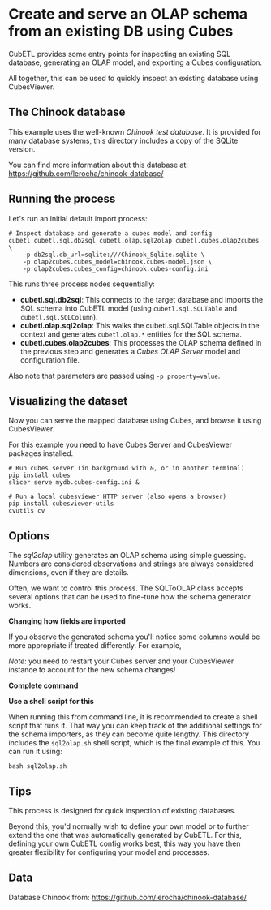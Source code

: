 # Create and serve an OLAP schema from an existing DB using Cubes

CubETL provides some entry points for inspecting an existing SQL database,
generating an OLAP model, and exporting a Cubes configuration.

All together, this can be used to quickly inspect an existing database using CubesViewer.

## The Chinook database

This example uses the well-known *Chinook test database*. It is provided for many
database systems, this directory includes a copy of the SQLite version.

You can find more information about this database at:
https://github.com/lerocha/chinook-database/

## Running the process

Let's run an initial default import process:

    # Inspect database and generate a cubes model and config
    cubetl cubetl.sql.db2sql cubetl.olap.sql2olap cubetl.cubes.olap2cubes \
        -p db2sql.db_url=sqlite:///Chinook_Sqlite.sqlite \
        -p olap2cubes.cubes_model=chinook.cubes-model.json \
        -p olap2cubes.cubes_config=chinook.cubes-config.ini

This runs three process nodes sequentially:

* **cubetl.sql.db2sql**: This connects to the target database and imports the SQL schema
  into CubETL model (using `cubetl.sql.SQLTable` and `cubetl.sql.SQLColumn`).
* **cubetl.olap.sql2olap**: This walks the cubetl.sql.SQLTable objects in the context
  and generates `cubetl.olap.*` entities for the SQL schema.
* **cubetl.cubes.olap2cubes**: This processes the OLAP schema defined in the previous step
  and generates a *Cubes OLAP Server* model and configuration file.

Also note that parameters are passed using `-p property=value`.

## Visualizing the dataset

Now you can serve the mapped database using Cubes, and browse it using CubesViewer.

For this example you need to have Cubes Server and CubesViewer packages installed.

    # Run cubes server (in background with &, or in another terminal)
    pip install cubes
    slicer serve mydb.cubes-config.ini &

    # Run a local cubesviewer HTTP server (also opens a browser)
    pip install cubesviewer-utils
    cvutils cv

## Options

The *sql2olap* utility generates an OLAP schema using simple guessing. Numbers are
considered observations and strings are always considered dimensions, even if they are
details.

Often, we want to control this process. The SQLToOLAP class accepts several options
that can be used to fine-tune how the schema generator works.

**Changing how fields are imported**

If you observe the generated schema you'll notice some columns would be more appropriate
if treated differently. For example,

*Note*: you need to restart your Cubes server and your CubesViewer instance to
account for the new schema changes!

**Complete command**



**Use a shell script for this**

When running this from command line, it is recommended to create a shell script
that runs it. That way you can keep track of the additional settings for the schema importers,
as they can become quite lengthy. This directory includes the `sql2olap.sh` shell script,
which is the final example of this. You can run it using:

    bash sql2olap.sh


## Tips

This process is designed for quick inspection of existing databases.

Beyond this, you'd normally wish to define your own model or to further extend
the one that was automatically generated by CubETL. For this, defining your own
CubETL config works best, this way you have then greater flexibility for
configuring your model and processes.

## Data

Database Chinook from: https://github.com/lerocha/chinook-database/
